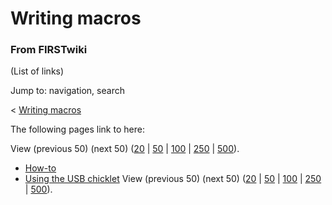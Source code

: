 # Writing macros

### From FIRSTwiki

(List of links)

Jump to: navigation, search

&lt; [Writing macros](/index.php?title=Writing_macros&redirect=no "Writing
macros" )  

The following pages link to here:

View (previous 50) (next 50)
([20](/index.php?title=Special:Whatlinkshere/Writing_macros&limit=20&from=0
"Special:Whatlinkshere/Writing macros" ) |
[50](/index.php?title=Special:Whatlinkshere/Writing_macros&limit=50&from=0
"Special:Whatlinkshere/Writing macros" ) |
[100](/index.php?title=Special:Whatlinkshere/Writing_macros&limit=100&from=0
"Special:Whatlinkshere/Writing macros" ) |
[250](/index.php?title=Special:Whatlinkshere/Writing_macros&limit=250&from=0
"Special:Whatlinkshere/Writing macros" ) |
[500](/index.php?title=Special:Whatlinkshere/Writing_macros&limit=500&from=0
"Special:Whatlinkshere/Writing macros" )).

  * [How-to](/index.php/How-to "How-to" )
  * [Using the USB chicklet](/index.php/Using_the_USB_chicklet "Using the USB chicklet" )
View (previous 50) (next 50)
([20](/index.php?title=Special:Whatlinkshere/Writing_macros&limit=20&from=0
"Special:Whatlinkshere/Writing macros" ) |
[50](/index.php?title=Special:Whatlinkshere/Writing_macros&limit=50&from=0
"Special:Whatlinkshere/Writing macros" ) |
[100](/index.php?title=Special:Whatlinkshere/Writing_macros&limit=100&from=0
"Special:Whatlinkshere/Writing macros" ) |
[250](/index.php?title=Special:Whatlinkshere/Writing_macros&limit=250&from=0
"Special:Whatlinkshere/Writing macros" ) |
[500](/index.php?title=Special:Whatlinkshere/Writing_macros&limit=500&from=0
"Special:Whatlinkshere/Writing macros" )).

